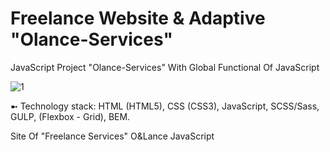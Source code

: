 # Freelance Website & Adaptive "Olance-Services"
JavaScript Project "Olance-Services" With Global Functional Of JavaScript

![1](https://github.com/user-attachments/assets/73aff94b-081b-43a3-ab6e-296122886c2f)

➼ Technology stack: HTML (HTML5), CSS (CSS3), JavaScript, SCSS/Sass, GULP, (Flexbox - Grid), BEM.

Site Of "Freelance Services" O&Lance JavaScript

